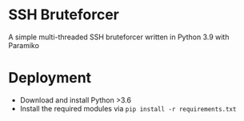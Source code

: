 # SSH Bruteforcer
A simple multi-threaded SSH bruteforcer written in Python 3.9 with Paramiko

# Deployment
* Download and install Python >3.6
* Install the required modules via `pip install -r requirements.txt`